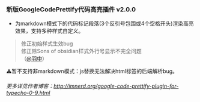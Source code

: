 ### 新版GoogleCodePrettify代码高亮插件 v2.0.0

- 为markdown模式下的代码标记段落(3个反引号包围或4个空格开头)渲染高亮效果，支持多种样式自定义。

 > 修正初始样式生效bug  
修正除Sons of obsidian样式外行号显示不完全问题  
（[@羽中](https://github.com/jzwalk)）

:warning:暂不支持非markdown模式：js替换无法解决html标签的后端解析bug。

###### 更多详见作者博客：http://imnerd.org/google-code-prettify-plugin-for-typecho-0-9.html